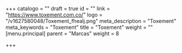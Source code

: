 +++
catalogo = ""
draft = true
id = ""
link = "https://www.toxement.com.co/"
logo = "/v1627580048/Toxement_fhealj.png"
meta_description = "Toxement"
meta_keywords = "Toxement"
title = "Toxement"
weight = ""
[menu.principal]
parent = "Marcas"
weight = 8

+++
